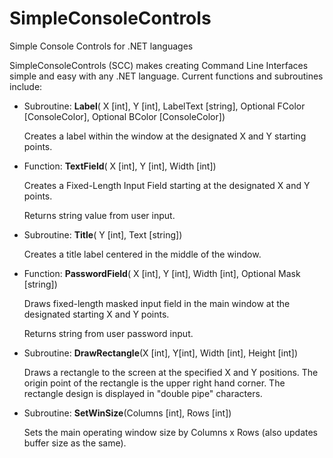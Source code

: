 # SimpleConsoleControls
Simple Console Controls for .NET languages

SimpleConsoleControls (SCC) makes creating Command Line Interfaces simple and easy with any .NET language. Current functions and subroutines include:


- Subroutine: **Label**( X [int], Y [int], LabelText [string], Optional FColor [ConsoleColor], Optional BColor [ConsoleColor])

  Creates a label within the window at the designated X and Y starting points.



- Function: **TextField**( X [int], Y [int], Width [int])

  Creates a Fixed-Length Input Field starting at the designated X and Y points.
  
  Returns string value from user input.
  
  
- Subroutine: **Title**( Y [int], Text [string])


  Creates a title label centered in the middle of the window.
  
  
- Function: **PasswordField**( X [int], Y [int], Width [int], Optional Mask [string])
  
  Draws fixed-length masked input field in the main window at the designated starting X and Y points.
  
  Returns string from user password input.


- Subroutine: **DrawRectangle**(X [int], Y[int], Width [int], Height [int])

  Draws a rectangle to the screen at the specified X and Y positions. The origin point of the rectangle is the upper right hand corner.
  The rectangle design is displayed in "double pipe" characters.
  
  
- Subroutine: **SetWinSize**(Columns [int], Rows [int])

  Sets the main operating window size by Columns x Rows (also updates buffer size as the same).
